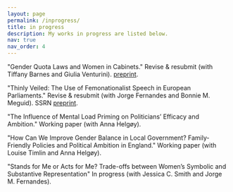 ```yaml
---
layout: page
permalink: /inprogress/
title: in progress
description: My works in progress are listed below.
nav: true
nav_order: 4
---
```


"Gender Quota Laws and Women in Cabinets." Revise & resubmit (with Tiffany Barnes and Giulia Venturini). [preprint](https://papers.ssrn.com/sol3/papers.cfm?abstract_id=5046577).

"Thinly Veiled: The Use of Femonationalist Speech in European Parliaments." Revise & resubmit (with Jorge Fernandes and Bonnie M. Meguid). SSRN [preprint](https://papers.ssrn.com/sol3/papers.cfm?abstract_id=5107245).

"The Influence of Mental Load Priming on Politicians’ Efficacy and Ambition." Working paper (with Anna Helgøy).

"How Can We Improve Gender Balance in Local Government? Family-Friendly Policies and Political Ambition in England." Working paper (with Louise Timlin and Anna Helgøy).

"Stands for Me or Acts for Me? Trade-offs between Women’s Symbolic and Substantive Representation" In progress (with Jessica C. Smith and Jorge M. Fernandes).
